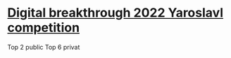 # [Digital breakthrough 2022 Yaroslavl competition](https://hacks-ai.ru/championships/758240)

Top 2 public
Top 6 privat

